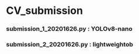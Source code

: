 # CV_submission

### submission_1_20201626.py : YOLOv8-nano
### submission_2_20201626.py : lightweightob
